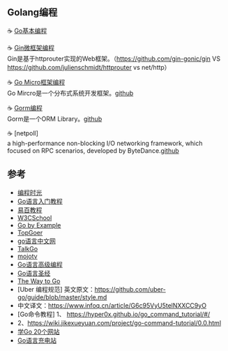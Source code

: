 
## Golang编程
☕ [Go基本编程](https://github.com/tim20160413/FullStack-Powerful/blob/main/golang/golang.md)
  
☕ [Gin微框架编程](https://github.com/tim20160413/FullStack-Powerful/blob/main/golang/gin.md)
  <br>Gin是基于httprouter实现的Web框架。（https://github.com/gin-gonic/gin VS https://github.com/julienschmidt/httprouter vs net/http）
  
☕ [Go Micro框架编程](https://github.com/tim20160413/FullStack-Powerful/blob/main/golang/gomicro.md)
  <br>Go Mircro是一个分布式系统开发框架。[github](https://github.com/asim/go-micro)
  
☕ [Gorm编程](https://github.com/tim20160413/FullStack-Powerful/blob/main/golang/gorm.md)
  <br>Gorm是一个ORM Library。[github](https://github.com/go-gorm/gorm)

☕ [netpoll]
  <br>a high-performance non-blocking I/O networking framework, which focused on RPC scenarios, developed by ByteDance.[github](https://github.com/cloudwego/netpoll)

## 参考
* [编程时光](https://golang.iswbm.com/index.html)
* [Go语言入门教程](http://c.biancheng.net/golang/)
* [易百教程](https://www.yiibai.com/go/)
* [W3CSchool](https://www.w3cschool.cn/go/)
* [Go by Example](https://gobyexample-cn.github.io/)
* [TopGoer](http://www.topgoer.com/)
* [go语言中文网](https://studygolang.com/)
* [TalkGo](https://talkgo.org/)
* [mojotv](https://mojotv.cn/404#Golang)
* [Go语言高级编程](https://chai2010.gitbooks.io/advanced-go-programming-book/content/)
* [Go语言圣经](https://books.studygolang.com/gopl-zh/)
* [The Way to Go](https://learnku.com/docs/the-way-to-go)
* [Uber 编程规范]
英文原文：https://github.com/uber-go/guide/blob/master/style.md
* 中文译文：https://www.infoq.cn/article/G6c95VyU5telNXXCC9yO
* [Go命令教程]
1、 https://hyper0x.github.io/go_command_tutorial/#/
* 2、https://wiki.jikexueyuan.com/project/go-command-tutorial/0.0.html
* [学Go 20个网站](https://blog.csdn.net/dQCFKyQDXYm3F8rB0/article/details/105897706)
* [Go语言充电站](https://lessisbetter.site/subject/)
